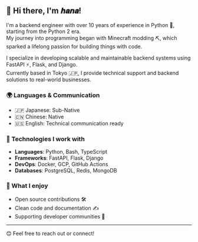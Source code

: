## 👋 Hi there, I'm 𝒉𝒂𝒏𝒂!

I'm a backend engineer with over 10 years of experience in Python 🐍, starting from the Python 2 era.  
My journey into programming began with Minecraft modding ⛏️, which sparked a lifelong passion for building things with code.

I specialize in developing scalable and maintainable backend systems using FastAPI ⚡, Flask, and Django.  
Currently based in Tokyo 🇯🇵, I provide technical support and backend solutions to real-world businesses.

### 🌍 Languages & Communication
- 🇯🇵 Japanese: Sub-Native  
- 🇨🇳 Chinese: Native  
- 🇺🇸 English: Technical communication ready  

### 🔧 Technologies I work with
- **Languages**: Python, Bash, TypeScript
- **Frameworks**: FastAPI, Flask, Django
- **DevOps**: Docker, GCP, GitHub Actions
- **Databases**: PostgreSQL, Redis, MongoDB

### 🌱 What I enjoy
- Open source contributions 🛠️
- Clean code and documentation ✍️
- Supporting developer communities 🤝

---

😊 Feel free to reach out or connect! 
